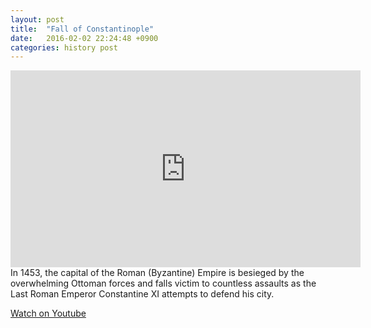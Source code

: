 ```yaml
---
layout: post
title:  "Fall of Constantinople"
date:   2016-02-02 22:24:48 +0900
categories: history post
---
```

<iframe width="560" height="315" src="https://www.youtube.com/embed/nJ2T9HNCUTQ" frameborder="0" allowfullscreen></iframe>
In 1453, the capital of the Roman (Byzantine) Empire is besieged by the overwhelming Ottoman forces and falls victim to countless assaults as the Last Roman Emperor Constantine XI attempts to defend his city.

[Watch on Youtube]

[Watch on Youtube]: https://www.youtube.com/watch?v=nJ2T9HNCUTQ
